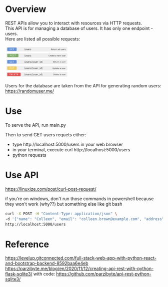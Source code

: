 # Overview
REST APIs allow you to interact with resources via HTTP requests.  
This API is for managing a database of users. It has only one endpoint - users.  
Here are listed all possible requests:

<img src="https://github.com/gosia-b/rest-api/blob/main/images/requests.png" width="40%">

Users for the database are taken from the API for generating random users: https://randomuser.me/

# Use
To serve the API, run main.py  

Then to send GET users requets either:
- type http://localhost:5000/users in your web browser
- in your terminal, execute curl http://localhost:5000/users
- python requests

# Use API
https://linuxize.com/post/curl-post-request/

if you're on windows, don't run those commands in powershell because they won't work (why??) but something else like git bash

```bash
curl -X POST -H "Content-Type: application/json" \
-d '{"name": "Colleen", "email": "colleen.brown@example.com", "address": "3904 First Street", "phone": "(908) 256-2784"}' \
http://localhost:5000/users
```


# Reference
https://levelup.gitconnected.com/full-stack-web-app-with-python-react-and-bootstrap-backend-8592baa6e4eb
https://parzibyte.me/blog/en/2020/11/12/creating-api-rest-with-python-flask-sqlite3/ with code: https://github.com/parzibyte/api-rest-python-sqlite3/
